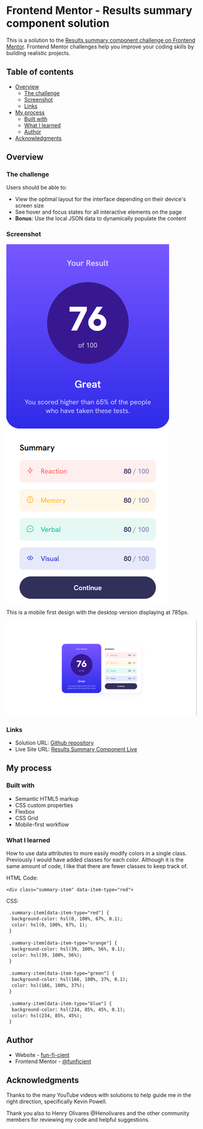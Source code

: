 # Frontend Mentor - Results summary component solution

This is a solution to the [Results summary component challenge on Frontend Mentor](https://www.frontendmentor.io/challenges/results-summary-component-CE_K6s0maV). Frontend Mentor challenges help you improve your coding skills by building realistic projects.

## Table of contents

- [Overview](#overview)
  - [The challenge](#the-challenge)
  - [Screenshot](#screenshot)
  - [Links](#links)
- [My process](#my-process)
  - [Built with](#built-with)
  - [What I learned](#what-i-learned)
  - [Author](#author)
- [Acknowledgments](#acknowledgments)

## Overview

### The challenge

Users should be able to:

- View the optimal layout for the interface depending on their device's screen size
- See hover and focus states for all interactive elements on the page
- **Bonus**: Use the local JSON data to dynamically populate the content

### Screenshot

![](./assets/mobile-final.png)

This is a mobile first design with the desktop version displaying at 785px.

![](./assets/desktop-final.png)

### Links

- Solution URL: [Github repository](https://github.com/funficient/fem-results-summary-component/)
- Live Site URL: [Results Summary Component Live](https://funficient.github.io/fem-results-summary-component/)

## My process

### Built with

- Semantic HTML5 markup
- CSS custom properties
- Flexbox
- CSS Grid
- Mobile-first workflow

### What I learned

How to use data attributes to more easily modify colors in a single class. Previously I would have added classes for each color. Although it is the same amount of code, I like that there are fewer classes to keep track of.

HTML Code:

```
<div class="summary-item" data-item-type="red">

```

CSS:

```
 .summary-item[data-item-type="red"] {
  background-color: hsl(0, 100%, 67%, 0.1);
  color: hsl(0, 100%, 67%, 1);
 }

 .summary-item[data-item-type="orange"] {
  background-color: hsl(39, 100%, 56%, 0.1);
  color: hsl(39, 100%, 56%);
 }

 .summary-item[data-item-type="green"] {
  background-color: hsl(166, 100%, 37%, 0.1);
  color: hsl(166, 100%, 37%);
 }

 .summary-item[data-item-type="blue"] {
  background-color: hsl(234, 85%, 45%, 0.1);
  color: hsl(234, 85%, 45%);
 }
```

## Author

- Website - [fun-fi-cient](https://www.funficient.com)
- Frontend Mentor - [@funficient](https://www.frontendmentor.io/profile/funficient)

## Acknowledgments

Thanks to the many YouTube videos with solutions to help guide me in the right direction, specifically Kevin Powell.

Thank you also to Henry Olivares @Henolivares and the other community members for reviewing my code and helpful suggestions.
